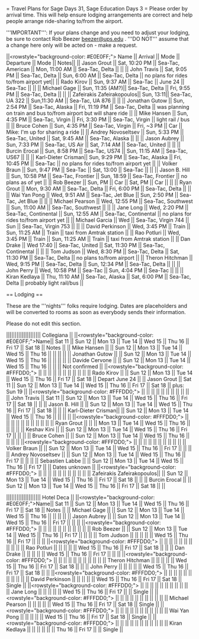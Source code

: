 = Travel Plans for Sage Days 31, Sage Education Days 3 =
Please order by arrival time. This will help ensure lodging arrangements are correct and help people arrange ride-sharing to/from the airport.

'''IMPORTANT''': If your plans change and you need to adjust your lodging, be sure to contact Rob Beezer beezer@ups.edu .  '''DO NOT''' assume that a change here only will be acted on - make a request.


||<rowstyle="background-color: #E0E0FF;"> Name ||  Arrival || Mode || Departure || Mode || Notes||
|| Jason Grout        || Sat, 10:20 PM   || Sea-Tac, American    || Mon, 11:00 AM       || Sea-Tac, Delta       || ||
|| John Travis        || Sat, 9:05 PM    || Sea-Tac, Delta       || Sun, 6:00 AM        || Sea-Tac, Delta       || no plans for rides to/from airport yet||
|| Rado Kirov         || Sun, 9:37 AM    || Sea-Tac              || June 24             || Sea-Tac              || ||
|| Michael Gage       || Sun, 11:35 (AM?)|| Sea-Tac, Delta       || Fri,  9:55 PM       || Sea-Tac, Delta       || ||
|| Zafeirakis Zafeirakopoulos|| Sun, 13:11|| Sea-Tac, UA 322       || Sun,11:30 AM      || Sea-Tac, UA 876      || ||
|| Jonathan Gutow     || Sun, 2:54 PM    || Sea-Tac, Alaska      || Fri, 11:19 PM       || Sea-Tac, Delta       || was planning on train and bus to/from airport but will share ride ||
|| Mike Hansen        || Sun, 4:35 PM    || Sea-Tac, Virgin      || Fri, 3:30 PM        || Sea-Tac, Virgin      || light rail / bus ||
|| Bruce Cohen        || Sun, 4:35 PM    || Sea-Tac, Virgin      || Fri, ~3 PM          || Car                  || Mike: I'm up for sharing a ride ||
|| Andrey Novoseltsev || Sun, 5:33 PM    || Sea-Tac, United      || Sat, 9:45 AM        || Sea-Tac, Alaska      || ||
|| Jason Aubrey       || Sun, 7:33 PM    || Sea-Tac, US Air      || Sat, 7:14 AM        || Sea-Tac, United      || ||
|| Burcin Erocal      || Sun, 8:58 PM    || Sea-Tac, US74        || Sun, 11:15 AM       || Sea-Tac, US67        || ||
|| Karl-Dieter Crisman|| Sun, 9:29 PM    || Sea-Tac, Alaska      || Fri, 10:45 PM       || Sea-Tac              || no plans for rides to/from airport yet ||
|| Volker Braun       || Sun, 9:47 PM    || Sea-Tac              || Sat, 13:00          || Sea-Tac              || ||
|| Jason B. Hill      || Sun, 10:58 PM   || Sea-Tac, Frontier    || Sun, 18:59          || Sea-Tac, Frontier    || no plans as of yet ||
|| Rob Beezer         || Sun, PM         || Car                  || Sat, PM             || Car                  || ||
|| Ryan Grout         || Mon, 9:30 AM    || Sea-Tac, Delta       || Fri, 6:00  PM       || Sea-Tac, Delta       || ||
|| Wai Yan Pong       || Wed, 9:51 AM    || Sea-Tac, Jet Blue    || Sun,  2:50 PM       || Sea-Tac, Jet Blue    || ||
|| Michael Pearson    || Wed, 12:55 PM   || Sea-Tac, Southwest   || Sun, 11:00 AM       || Sea-Tac, Southwest   || ||
|| Jane Long          || Wed, 2:20 PM    || Sea-Tac, Continental || Sun, 12:55 AM       || Sea-Tac, Continental || no plans for rides to/from airport yet ||
|| Michael Garcia     || Wed             || Sea-Tac, Virgin 744  || Sun                 || Sea-Tac, Virgin 753  || ||
|| David Perkinson    || Wed, 3:45 PM    || Train                || Sun, 11:25 AM       || Train                || taxi from Amtrak station ||
|| Rao Potluri        || Wed, 3:45 PM    || Train                || Sun, 11:25 AM       || Train                || taxi from Amtrak station ||
|| Dan Drake          || Wed  17:40      || Sea-Tac, United      || Sat, 11:30 PM       || Sea-Tac, Continental || ||
|| Tom Judson         || Wed, 8:30 PM    || Sea-Tac, Delta       || Sat, 11:30 PM       || Sea-Tac, Delta       || no plans to/from airport ||
|| Theron Hitchman    || Wed, 9:15 PM    || Sea-Tac, Delta       || Sun, 12:34 PM       || Sea-Tac, Delta       || ||
|| John Perry         || Wed, 10:58 PM   || Sea-Tac              || Sun,  4:04 PM       || Sea-Tac              || ||
|| Kiran Kedlaya      || Thu, 11:10 AM   || Sea-Tac, Alaska      || Sat,  6:00 PM       || Sea-Tac, Delta       || probably light rail/bus ||


== Lodging ==

These are the '''nights''' folks require lodging.  Dates are placeholders and will be converted to rooms as soon as everybody sends their information.

Please do not edit this section.

|||||||||||||||||||| Collegiana  ||
||<rowstyle="background-color: #E0E0FF;">Name|| Sat 11 || Sun 12 || Mon 13 || Tue 14 || Wed 15 || Thu 16 || Fri 17 || Sat 18 || Notes ||
|| Mike Hansen        ||        || Sun 12 || Mon 13 || Tue 14 || Wed 15 || Thu 16 ||        ||        || ||
|| Jonathan Gutow     ||        || Sun 12 || Mon 13 || Tue 14 || Wed 15 || Thu 16 ||        ||        || ||
|| Davide Cervone     ||        || Sun 12 || Mon 13 || Tue 14 || Wed 15 || Thu 16 ||        ||        || Not confirmed ||
||<rowstyle="background-color: #FFFDD0;"> || || || || || || || || || ||
|| Rado Kirov         ||        || Sun 12 || Mon 13 || Tue 14 || Wed 15 || Thu 16 || Fri 17 || Sat 18 || Depart June 24 ||
|| Jason Grout        || Sat 11 || Sun 12 || Mon 13 || Tue 14 || Wed 15 || Thu 16 || Fri 17 || Sat 18 || plus: Sun 19 ||
||<rowstyle="background-color: #FFFDD0;"> || || || || || || || || || ||
|| John Travis        || Sat 11 || Sun 12 || Mon 13 || Tue 14 || Wed 15 || Thu 16 || Fri 17 || Sat 18 || ||
|| Jason B. Hill      ||        || Sun 12 || Mon 13 || Tue 14 || Wed 15 || Thu 16 || Fri 17 || Sat 18 || ||
|| Karl-Dieter Crisman||        || Sun 12 || Mon 13 || Tue 14 || Wed 15 || Thu 16 ||        ||        || ||
||<rowstyle="background-color: #FFFDD0;"> || || || || || || || || || ||
|| Ryan Grout         ||        ||        || Mon 13 || Tue 14 || Wed 15 || Thu 16 ||        ||        || ||
|| Keshav Kini        ||        || Sun 12 || Mon 13 || Tue 14 || Wed 15 || Thu 16 || Fri 17 ||        || ||
|| Bruce Cohen        ||        || Sun 12 || Mon 13 || Tue 14 || Wed 15 || Thu 16 ||        ||        || ||
||<rowstyle="background-color: #FFFDD0;"> || || || || || || || || || ||
|| Volker Braun       ||        || Sun 12 || Mon 13 || Tue 14 || Wed 15 || Thu 16 || Fri 17 ||        || ||
|| Andrey Novoseltsev ||        || Sun 12 || Mon 13 || Tue 14 || Wed 15 || Thu 16 || Fri 17 ||        || ||
|| Sebastien Labbe    ||        || Sun 12 || Mon 13 || Tue 14 || Wed 15 || Thu 16 || Fri 17 ||        || Dates unknown ||
||<rowstyle="background-color: #FFFDD0;"> || || || || || || || || || ||
|| Zafeirakis Zafeirakopoulos|| || Sun 12 || Mon 13 || Tue 14 || Wed 15 || Thu 16 || Fri 17 || Sat 18 || ||
|| Burcin Erocal      ||        || Sun 12 || Mon 13 || Tue 14 || Wed 15 || Thu 16 || Fri 17 || Sat 18 || ||


|||||||||||||||||||| Hotel Deca  ||
||<rowstyle="background-color: #E0E0FF;">Name|| Sat 11 || Sun 12 || Mon 13 || Tue 14 || Wed 15 || Thu 16 || Fri 17 || Sat 18 || Notes ||
|| Michael Gage       ||        || Sun 12 || Mon 13 || Tue 14 || Wed 15 || Thu 16 ||        ||        || ||
|| Jason Aubrey       ||        || Sun 12 || Mon 13 || Tue 14 || Wed 15 || Thu 16 || Fri 17 ||        || ||
||<rowstyle="background-color: #FFFDD0;"> || || || || || || || || || ||
|| Rob Beezer         ||        || Sun 12 || Mon 13 || Tue 14 || Wed 15 || Thu 16 || Fri 17 ||        || ||
|| Tom Judson         ||        ||        ||        ||        || Wed 15 || Thu 16 || Fri 17 ||        || ||
||<rowstyle="background-color: #FFFDD0;"> || || || || || || || || || ||
|| Rao Potluri        ||        ||        ||        ||        || Wed 15 || Thu 16 || Fri 17 || Sat 18 || ||
|| Dan Drake          ||        ||        ||        ||        || Wed 15 || Thu 16 || Fri 17 ||        || ||
||<rowstyle="background-color: #FFFDD0;"> || || || || || || || || || ||
|| Theron Hitchman    ||        ||        ||        ||        || Wed 15 || Thu 16 || Fri 17 || Sat 18 || ||
|| John Perry         ||        ||        ||        ||        || Wed 15 || Thu 16 || Fri 17 || Sat 18 || ||
||<rowstyle="background-color: #FFFDD0;"> || || || || || || || || || ||
|| David Perkinson    ||        ||        ||        ||        || Wed 15 || Thu 16 || Fri 17 || Sat 18 || Single ||
||<rowstyle="background-color: #FFFDD0;"> || || || || || || || || || ||
|| Jane Long          ||        ||        ||        ||        || Wed 15 || Thu 16 || Fri 17 ||        || Single ||
||<rowstyle="background-color: #FFFDD0;"> || || || || || || || || || ||
|| Michael Pearson    ||        ||        ||        ||        || Wed 15 || Thu 16 || Fri 17 || Sat 18 || Single ||
||<rowstyle="background-color: #FFFDD0;"> || || || || || || || || || ||
|| Wai Yan Pong       ||        ||        ||        ||        || Wed 15 || Thu 16 || Fri 17 || Sat 18 || Single ||
||<rowstyle="background-color: #FFFDD0;"> || || || || || || || || || ||
|| Kiran Kedlaya      ||        ||        ||        ||        ||        || Thu 16 || Fri 17 ||        || Single ||
